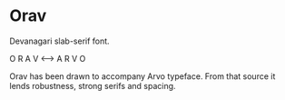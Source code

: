 Orav
====

Devanagari slab-serif font.

O R A V <--> A R V O


Orav has been drawn to accompany Arvo typeface. From that source it lends robustness,  strong serifs and spacing.

